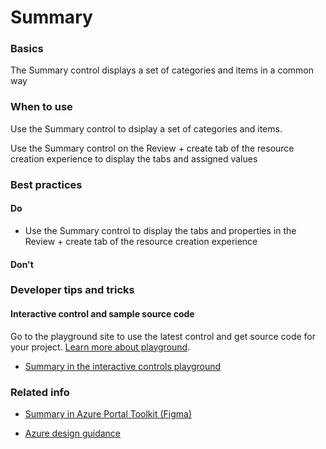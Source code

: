 ﻿# Summary

 
<a name="basics"></a>
### Basics
The Summary control displays a set of categories and items in a common way


<!-- TODO get an IMAGE to embed here -->

<!-- TODO get an SAMPLE CODE to embed here -->

 
<a name="when-to-use"></a>
### When to use
Use the Summary control to dsiplay a set of categories and items.

Use the Summary control on the Review + create tab of the resource creation experience to display the tabs and assigned values


 
<a name="best-practices"></a>
### Best practices

<a name="best-practices-do"></a>
#### Do

* Use the Summary control to display the tabs and properties in the Review + create tab of the resource creation experience

<a name="best-practices-don-t"></a>
#### Don&#39;t

<!-- TODO need Don'ts -->



 
<a name="developer-tips-and-tricks"></a>
### Developer tips and tricks



<a name="developer-tips-and-tricks-interactive-control-and-sample-source-code"></a>
#### Interactive control and sample source code
Go to the playground site to use the latest control and get source code for your project.  [Learn more about playground](./top-extensions-controls-playground.md).

*  <a href="https://ms.portal.azure.com/?Microsoft_Azure_Playground=true#blade/Microsoft_Azure_Playground/ControlsIndexBlade/Summary_create_Playground" target="_blank">Summary in the interactive controls playground</a>




 
<a name="related-info"></a>
### Related info

* <a href="https://www.figma.com/file/Bwn8rmUOYtnPRwA3JoQTBn/Azure-Portal-Toolkit?node-id=8180%3A347946" target="_blank">Summary in Azure Portal Toolkit (Figma)</a>


* [Azure design guidance](http://aka.ms/portalfx/design)


